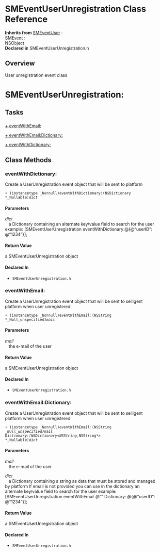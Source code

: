 # SMEventUserUnregistration Class Reference

**Inherits from** <a href="../Classes/SMEventUser.md">SMEventUser</a> :   
<a href="../Classes/SMEvent.md">SMEvent</a> :   
NSObject  
**Declared in** SMEventUserUnregistration.h  

## Overview

User unregistration event class

<h1>SMEventUserUnregistration:</h1>

## Tasks

### 

[+&nbsp;eventWithEmail:](#//api/name/eventWithEmail:)  

[+&nbsp;eventWithEmail:Dictionary:](#//api/name/eventWithEmail:Dictionary:)  

[+&nbsp;eventWithDictionary:](#//api/name/eventWithDictionary:)  

<a title="Class Methods" name="class_methods"></a>
## Class Methods

<a name="//api/name/eventWithDictionary:" title="eventWithDictionary:"></a>
### eventWithDictionary:

Create a UserUnregistration event object that will be sent to platform

<code>+ (instancetype _Nonnull)eventWithDictionary:(NSDictionary *_Nullable)*dict*</code>

#### Parameters

*dict*  
&nbsp;&nbsp;&nbsp;a Dictionary containing an alternate key/value field to search for the user
example: [SMEventUserUnregistration eventWithDictionary:@{@&ldquo;userID&rdquo;: @&ldquo;1234&rdquo;}];  

#### Return Value
a SMEventUserUnregistration object

#### Declared In
* `SMEventUserUnregistration.h`

<a name="//api/name/eventWithEmail:" title="eventWithEmail:"></a>
### eventWithEmail:

Create a UserUnregistration event object that will be sent to selligent platform when user unregistered

<code>+ (instancetype _Nonnull)eventWithEmail:(NSString *_Null_unspecified)*mail*</code>

#### Parameters

*mail*  
&nbsp;&nbsp;&nbsp;the e-mail of the user  

#### Return Value
a SMEventUserUnregistration object

#### Declared In
* `SMEventUserUnregistration.h`

<a name="//api/name/eventWithEmail:Dictionary:" title="eventWithEmail:Dictionary:"></a>
### eventWithEmail:Dictionary:

Create a UserUnregistration event object that will be sent to selligent platform when user unregistered

<code>+ (instancetype _Nonnull)eventWithEmail:(NSString *_Null_unspecified)*mail* Dictionary:(NSDictionary&lt;NSString*,NSString*&gt; *_Nullable)*dict*</code>

#### Parameters

*mail*  
&nbsp;&nbsp;&nbsp;the e-mail of the user  

*dict*  
&nbsp;&nbsp;&nbsp;a Dictionary containing a string as data that must be stored and managed by platform
If email is not provided you can use in the dictionary an alternate key/value field to search for the user
example: [SMEventUserUnregistration eventWithEmail @&ldquo;&rdquo; Dictionary: @{@&ldquo;userID&rdquo;: @&ldquo;1234&rdquo;}];  

#### Return Value
a SMEventUserUnregistration object

#### Declared In
* `SMEventUserUnregistration.h`

